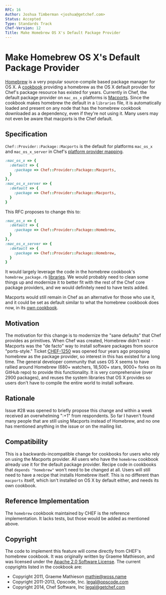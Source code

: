 ```yaml
---
RFC: 16
Author: Joshua Timberman <joshua@getchef.com>
Status: Accepted
Type: Standards Track
Chef-Version: 12
Title: Make Homebrew OS X's Default Package Provider
---
```


# Make Homebrew OS X's Default Package Provider

[Homebrew](http://brew.sh) is a very popular source-compile based package manager for OS X. A [cookbook](https://supermarket.getchef.com/cookbooks/homebrew) providing a homebrew as the OS X default provider for Chef's package resource has existed for years. Currently in Chef, the default package provider on `mac_os_x` platforms is [Macports](http://www.macports.org/). Since the cookbook makes homebrew the default in a `libraries` file, it is automatically loaded and present on any node that has the homebrew cookbook downloaded as a dependency, even if they're not using it. Many users may not even be aware that macports is the Chef default.

## Specification

`Chef::Provider::Package::Macports` is the default for platforms `mac_os_x` and `mac_os_x_server` in Chef's [platform provider mapping](https://github.com/chef/chef/blob/master/lib/chef/platform/provider_mapping.rb).

```ruby
:mac_os_x => {
  :default => {
    :package => Chef::Provider::Package::Macports,
  }
},
:mac_os_x_server => {
  :default => {
    :package => Chef::Provider::Package::Macports,
  }
}
```

This RFC proposes to change this to:

```ruby
:mac_os_x => {
  :default => {
    :package => Chef::Provider::Package::Homebrew,
  }
},
:mac_os_x_server => {
  :default => {
    :package => Chef::Provider::Package::Homebrew,
  }
}
```

It would largely leverage the code in the homebrew cookbook's `homebrew_package.rb` [libraries](https://github.com/opscode-cookbooks/homebrew/blob/master/libraries/homebrew_package.rb). We would probably need to clean some things up and modernize it to better fit with the rest of the Chef core package providers, and we would definitely need to have tests added.

Macports would still remain in Chef as an alternative for those who use it, and it could be set as default similar to what the homebrew cookbook does now, in its [own cookbook](https://supermarket/getchef.com/cookbooks/macports).

## Motivation

The motivation for this change is to modernize the "sane defaults" that Chef provides as primitives. When Chef was created, Homebrew didn't exist - Macports was the "de facto" way to install software packages from source "ports-style." Ticket [CHEF-1250](https://tickets.opscode.com/browse/CHEF-1250) was opened four years ago proposing homebrew as the package provider, so interest in this has existed for a long time. The general developer community that uses OS X seems to have rallied around Homebrew (680+ watchers, 18,500+ stars, 9000+ forks on its GitHub repo) to provide this functionality. It is very comprehensive (over 2900 packages), and reuses the system libraries that OS X provides so users don't have to compile the entire world to install software.

## Rationale

Issue #28 was opened to briefly propose this change and within a week received an overwhelming ":+1" from respondents. So far I haven't found many people that are still using Macports instead of Homebrew, and no one has mentioned anything in the issue or on the mailing list.

## Compatibility

This is a backwards-incompatible change for cookbooks for users who rely on using the Macports provider. All users who have the `homebrew` cookbook already use it for the default package provider. Recipe code in cookbooks that `depends "homebrew"` won't need to be changed at all. Users will still need to have a recipe that installs Homebrew itself. This is no different than `macports` itself, which isn't installed on OS X by default either, and needs its own cookbook.

## Reference Implementation

The `homebrew` cookbook maintained by CHEF is the reference implementation. It lacks tests, but those would be added as mentioned above.

## Copyright

The code to implement this feature will come directly from CHEF's homebrew cookbook. It was originally written by Graeme Mathieson, and was licensed under the [Apache 2.0 Software License](https://github.com/opscode-cookbooks/homebrew/blob/49936df5fd8cc6610262621b3c41c1e3bcbb9c62/metadata.rb#L3). The current copyrights listed in the cookbook are:

- Copyright 2011, Graeme Mathieson <mathie@woss.name>
- Copyright 2011-2013, Opscode, Inc. <legal@opscode.com>
- Copyright 2014, Chef Software, Inc <legal@getchef.com>
